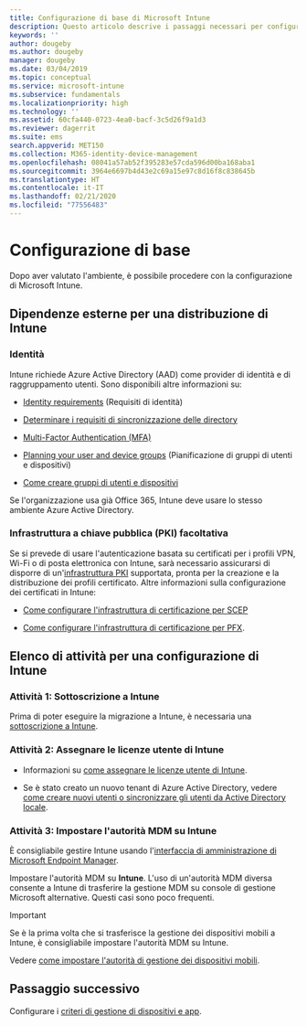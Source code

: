 ```yaml
---
title: Configurazione di base di Microsoft Intune
description: Questo articolo descrive i passaggi necessari per configurare Microsoft Intune.
keywords: ''
author: dougeby
ms.author: dougeby
manager: dougeby
ms.date: 03/04/2019
ms.topic: conceptual
ms.service: microsoft-intune
ms.subservice: fundamentals
ms.localizationpriority: high
ms.technology: ''
ms.assetid: 60cfa440-0723-4ea0-bacf-3c5d26f9a1d3
ms.reviewer: dagerrit
ms.suite: ems
search.appverid: MET150
ms.collection: M365-identity-device-management
ms.openlocfilehash: 08041a57ab52f395283e57cda596d00ba168aba1
ms.sourcegitcommit: 3964e6697b4d43e2c69a15e97c8d16f8c838645b
ms.translationtype: HT
ms.contentlocale: it-IT
ms.lasthandoff: 02/21/2020
ms.locfileid: "77556483"
---
```

# <a name="basic-setup"></a>Configurazione di base

Dopo aver valutato l'ambiente, è possibile procedere con la configurazione di Microsoft Intune.

## <a name="external-dependencies-for-an-intune-deployment"></a>Dipendenze esterne per una distribuzione di Intune

### <a name="identity"></a>Identità

Intune richiede Azure Active Directory (AAD) come provider di identità e di raggruppamento utenti. Sono disponibili altre informazioni su:

- [Identity requirements](https://docs.microsoft.com/azure/active-directory/active-directory-hybrid-identity-design-considerations-overview#design-considerations-overview) (Requisiti di identità)

- [Determinare i requisiti di sincronizzazione delle directory](https://docs.microsoft.com/azure/active-directory/active-directory-hybrid-identity-design-considerations-directory-sync-requirements)

- [Multi-Factor Authentication (MFA)](https://docs.microsoft.com/azure/active-directory/authentication/concept-mfa-howitworks)

- [Planning your user and device groups](users-add.md) (Pianificazione di gruppi di utenti e dispositivi)

- [Come creare gruppi di utenti e dispositivi](groups-get-started.md)

Se l'organizzazione usa già Office 365, Intune deve usare lo stesso ambiente Azure Active Directory.

### <a name="pki-optional"></a>Infrastruttura a chiave pubblica (PKI) facoltativa

Se si prevede di usare l'autenticazione basata su certificati per i profili VPN, Wi-Fi o di posta elettronica con Intune, sarà necessario assicurarsi di disporre di un'[infrastruttura PKI](../protect/certificates-configure.md) supportata, pronta per la creazione e la distribuzione dei profili certificato. Altre informazioni sulla configurazione dei certificati in Intune:

- [Come configurare l'infrastruttura di certificazione per SCEP](/intune/certificates-scep-configure)

- [Come configurare l'infrastruttura di certificazione per PFX](/intune/certficates-pfx-configure).

## <a name="task-list-for-an-intune-setup"></a>Elenco di attività per una configurazione di Intune

### <a name="task-1-intune-subscription"></a>Attività 1: Sottoscrizione a Intune

Prima di poter eseguire la migrazione a Intune, è necessaria una [sottoscrizione a Intune](account-sign-up.md).

### <a name="task-2-assign-intune-user-licenses"></a>Attività 2: Assegnare le licenze utente di Intune

- Informazioni su [come assegnare le licenze utente di Intune](licenses-assign.md).

- Se è stato creato un nuovo tenant di Azure Active Directory, vedere [come creare nuovi utenti o sincronizzare gli utenti da Active Directory locale](https://docs.microsoft.com/azure/active-directory/connect/active-directory-aadconnect).

### <a name="task-3-set-your-mdm-authority-to-intune"></a>Attività 3: Impostare l'autorità MDM su Intune

È consigliabile gestire Intune usando l'[interfaccia di amministrazione di Microsoft Endpoint Manager](https://go.microsoft.com/fwlink/?linkid=2109431).

Impostare l'autorità MDM su **Intune**. L'uso di un'autorità MDM diversa consente a Intune di trasferire la gestione MDM su console di gestione Microsoft alternative. Questi casi sono poco frequenti.

> [!IMPORTANT]
> Se è la prima volta che si trasferisce la gestione dei dispositivi mobili a Intune, è consigliabile impostare l'autorità MDM su Intune.

Vedere [come impostare l'autorità di gestione dei dispositivi mobili](mdm-authority-set.md).

## <a name="next-step"></a>Passaggio successivo

Configurare i [criteri di gestione di dispositivi e app](../migration-guide-configure-policies.md).
